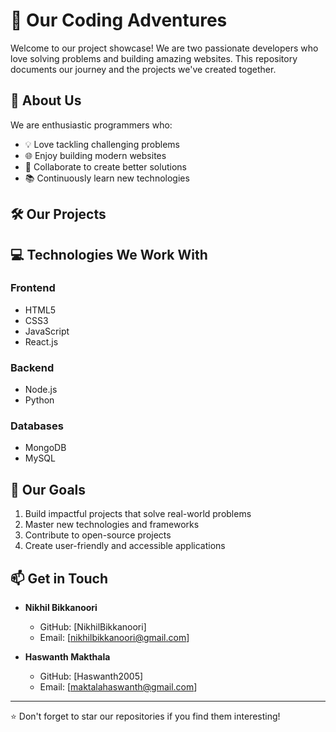# 🚀 Our Coding Adventures

Welcome to our project showcase! We are two passionate developers who love solving problems and building amazing websites. This repository documents our journey and the projects we've created together.

## 👥 About Us

We are enthusiastic programmers who:
- 💡 Love tackling challenging problems
- 🌐 Enjoy building modern websites
- 🤝 Collaborate to create better solutions
- 📚 Continuously learn new technologies

## 🛠️ Our Projects
## 💻 Technologies We Work With

### Frontend
- HTML5
- CSS3
- JavaScript
- React.js

### Backend
- Node.js
- Python

### Databases
- MongoDB
- MySQL

## 🎯 Our Goals

1. Build impactful projects that solve real-world problems
2. Master new technologies and frameworks
3. Contribute to open-source projects
4. Create user-friendly and accessible applications

## 📫 Get in Touch

- **Nikhil Bikkanoori**
  - GitHub: [NikhilBikkanoori]
  - Email: [nikhilbikkanoori@gmail.com]

- **Haswanth Makthala**
  - GitHub: [Haswanth2005]
  - Email: [maktalahaswanth@gmail.com]


---
⭐ Don't forget to star our repositories if you find them interesting!